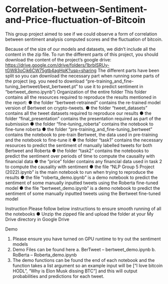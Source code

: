 # Correlation-between-Sentiment-and-Price-fluctuation-of-Bitcoin
This group project aimed to see if we could observe a form of correlation between sentiment analysis computed scores and the fluctuation of bitcoin.

Because of the size of our models and datasets, we didn’t include all the content in the zip file.
To run the different parts of this project, you should download the content of the project’s google drive:
https://drive.google.com/drive/folders/1brblSRUy-tGW83oCjk6CW75gtb4agHpK?usp=sharing
The different parts have been split so you can download the necessary part when running some parts of the project (eg. you need to download “pre-training_and_fine-tuning_bertweet/best_bertweet.pt” to use it to predict sentiment in “bertweet_demo.ipynb”)
Organization of the entire folder
This folder contains all the resources required to reproduce the results mentioned in the report:
●	the folder “bertweet-retrained” contains the re-trained model version of Bertweet on crypto-tweets.
●	the folder “tweet_datasets” contains all the tweet datasets required to reproduce our results
●	the folder “final_presentation” contains the presentation required as part of the submission
●	the folder “fine-tuning_roberta” contains the notebook to fine-tune roberta
●	the folder “pre-training_and_fine-tuning_bertweet” contains the notebook to pre-train Bertweet, the data used in pre-training and the notebook to fine-tune it
●	the folder “task1” contains the necessary resources to predict the sentiment of manually labelled tweets for both Bertweet and Roberta
●	the folder “task2” contains the notebooks to predict the sentiment over periods of time to compute the causality with financial data
●	the “price” folder contains any financial data used in task 2 to compute the causality with sentiment
●	the file “NLP Group 5 Project (2022).ipynb” is the main notebook to run when trying to reproduce the results
●	the file “roberta_demo.ipynb” is a demo notebook to predict the sentiment of some manually inputted tweets using the Roberta fine-tuned model
●	the file “bertweet_demo.ipynb” is a demo notebook to predict the sentiment of some manually inputted tweets using the Bertweet fine-tuned model

Instruction
Please follow below instructions to ensure smooth running of all the notebooks
●	Unzip the zipped file and upload the folder at your My Drive directory in Google Drive

Demo
1.	Please ensure you have turned on GPU runtime to try out the sentiment models
2.	Demo Files can be found here
a.	BerTweet – bertweet_demo.ipynb
b.	RoBerta – Roberta_demo.ipynb
3.	The demo functions can be found the end of each notebook and the function takes a list argument so an example input will be [“I love bitcoin HODL”, “Why is Elon Musk dissing BTC”] and this will output probabilities and predictions for each tweet.


